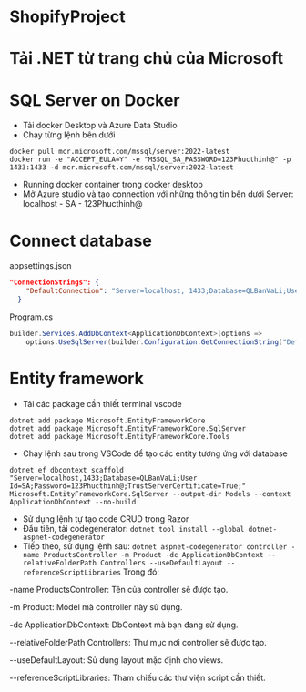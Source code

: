 # ShopifyProject

# Tải .NET từ trang chủ của Microsoft
 
# SQL Server on Docker
- Tải docker Desktop và Azure Data Studio
- Chạy từng lệnh bên dưới
```
docker pull mcr.microsoft.com/mssql/server:2022-latest
docker run -e "ACCEPT_EULA=Y" -e "MSSQL_SA_PASSWORD=123Phucthinh@" -p 1433:1433 -d mcr.microsoft.com/mssql/server:2022-latest
```
- Running docker container trong docker desktop
- Mở Azure studio và tạo connection với những thông tin bên dưới
Server: localhost - SA - 123Phucthinh@

# Connect database
appsettings.json
``` json
"ConnectionStrings": {
    "DefaultConnection": "Server=localhost, 1433;Database=QLBanVaLi;User Id=SA;Password=123Phucthinh@;TrustServerCertificate=True;Encrypt=True"
  }
```
Program.cs
``` C#
builder.Services.AddDbContext<ApplicationDbContext>(options =>
    options.UseSqlServer(builder.Configuration.GetConnectionString("DefaultConnection")));
```

# Entity framework
- Tải các package cần thiết
terminal vscode
```
dotnet add package Microsoft.EntityFrameworkCore
dotnet add package Microsoft.EntityFrameworkCore.SqlServer
dotnet add package Microsoft.EntityFrameworkCore.Tools
```
- Chạy lệnh sau trong VSCode để tạo các entity tương ứng với database
```
dotnet ef dbcontext scaffold "Server=localhost,1433;Database=QLBanVaLi;User Id=SA;Password=123Phucthinh@;TrustServerCertificate=True;" Microsoft.EntityFrameworkCore.SqlServer --output-dir Models --context ApplicationDbContext --no-build
```

- Sử dụng lệnh tự tạo code CRUD trong Razor
- Đầu tiên, tải codegenerator:
``` dotnet tool install --global dotnet-aspnet-codegenerator ```
- Tiếp theo, sử dụng lệnh sau:
``` dotnet aspnet-codegenerator controller -name ProductsController -m Product -dc ApplicationDbContext --relativeFolderPath Controllers --useDefaultLayout --referenceScriptLibraries ```
Trong đó:

-name ProductsController: Tên của controller sẽ được tạo.
 
-m Product: Model mà controller này sử dụng.  

-dc ApplicationDbContext: DbContext mà bạn đang sử dụng.  

--relativeFolderPath Controllers: Thư mục nơi controller sẽ được tạo.  

--useDefaultLayout: Sử dụng layout mặc định cho views.  

--referenceScriptLibraries: Tham chiếu các thư viện script cần thiết.  



